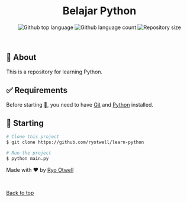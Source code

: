 <h1 align="center">Belajar Python</h1>

<p align="center">
  <img alt="Github top language" src="https://img.shields.io/github/languages/top/ryotwell/learn-python?color=56BEB8">

  <img alt="Github language count" src="https://img.shields.io/github/languages/count/ryotwell/learn-python?color=56BEB8">

  <img alt="Repository size" src="https://img.shields.io/github/repo-size/ryotwell/learn-python?color=56BEB8">
</p>

<br>

## :dart: About ##

This is a repository for learning Python.

## :white_check_mark: Requirements ##

Before starting :checkered_flag:, you need to have [Git](https://git-scm.com) and [Python](https://www.python.org/) installed.

## :checkered_flag: Starting ##

```bash
# Clone this project
$ git clone https://github.com/ryotwell/learn-python

# Run the project
$ python main.py
```

Made with :heart: by <a href="https://github.com/ryotwell" target="_blank">Ryo Otwell</a>

&#xa0;

<a href="#top">Back to top</a>